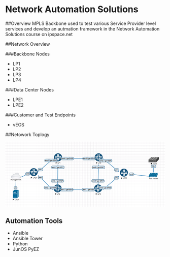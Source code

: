 # Network Automation Solutions

##Overview
MPLS Backbone used to test various Service Provider level services and develop an autmation framework in the Network Automation Solutions course on ipspace.net

##Network Overview

###Backbone Nodes
* LP1
* LP2
* LP3
* LP4

###Data Center Nodes
* LPE1
* LPE2 

###Customer and Test Endpoints
* vEOS

##Netowork Toplogy

![Automation Lab Topology](Lab.png?raw=true "Automation Lab Topology")

## Automation Tools
* Ansible
* Ansible Tower
* Python
* JunOS PyEZ


